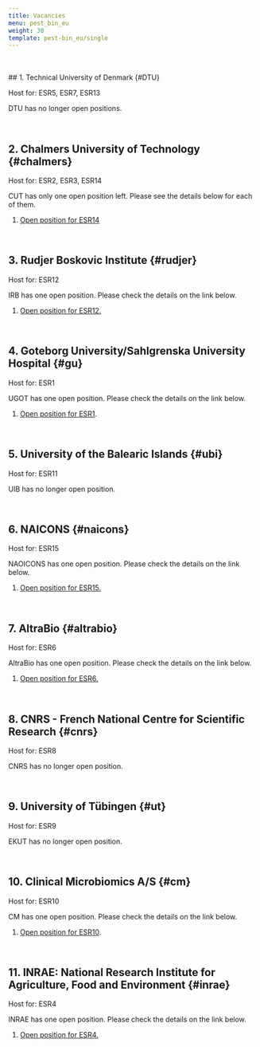 ```yaml
---
title: Vacancies
menu: pest_bin_eu
weight: 30
template: pest-bin_eu/single
---
```

<br>

<br>  
## 1. Technical University of Denmark {#DTU}

Host for: ESR5, ESR7, ESR13

DTU has no longer open positions. 

<br>  

## 2. Chalmers University of Technology {#chalmers}

Host for: ESR2, ESR3, ESR14 

CUT has only one open position left. Please see the details below for each of them.

1. [Open position for ESR14](https://www.chalmers.se/en/about-chalmers/Working-at-Chalmers/Vacancies/Pages/default.aspx?rmpage=job&rmjob=9004&rmlang=UK)

<br>  

## 3. Rudjer Boskovic Institute {#rudjer}

Host for: ESR12

IRB has one open position. Please check the details on the link below.

1. [Open position for ESR12.](https://www.irb.hr/Zavodi/Zavod-za-molekularnu-biologiju/Laboratorij-za-evolucijsku-genetiku-LEG/Novosti/Preannouncement-of-a-PhD-Position-Laboratory-of-evolutionary-genetics-Domazet-Loso-research-group)

<br>  

## 4. Goteborg University/Sahlgrenska University Hospital {#gu}

Host for: ESR1

UGOT has one open position. Please check the details on the link below.

1. [Open position for ESR1](https://web103.reachmee.com/ext/I005/1035/job?site=7&lang=UK&validator=9b89bead79bb7258ad55c8d75228e5b7&job_id=17781).

<br>  

## 5. University of the Balearic Islands {#ubi}

Host for: ESR11

UIB has no longer open position. 

<br>  

## 6. NAICONS {#naicons}

Host for: ESR15

NAOICONS has one open position. Please check the details on the link below.

1. [Open position for ESR15.](http://naicons.com/2020/11/03/position-available-at-naicons/)

<br>  

## 7. AltraBio {#altrabio}

Host for: ESR6

AltraBio has one open position. Please check the details on the link below.

1. [Open position for ESR6.](https://www.altrabio.com/phd-position-pest-bin-project)

<br>

## 8. CNRS - French National Centre for Scientific Research {#cnrs}

Host for: ESR8

CNRS has no longer open position.  

<br> 

## 9. University of Tübingen {#ut}

Host for: ESR9

EKUT has no longer open position. 

<br>

## 10. Clinical Microbiomics A/S {#cm}

Host for: ESR10 

CM has one open position. Please check the details on the link below.

1. [Open position for ESR10](https://clinical-microbiomics.com/career/esr-phd-position/). 

<br>

## 11. INRAE: National Research Institute for Agriculture, Food and Environment {#inrae}

Host for: ESR4

INRAE has one open position. Please check the details on the link below.

1. [Open position for ESR4.](https://jobs.inrae.fr/en/ot-10747)
